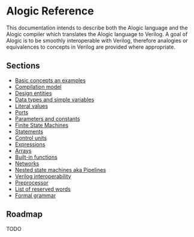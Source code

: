 # Alogic Reference

This documentation intends to describe both the Alogic language and the Alogic
compiler which translates the Alogic language to Verilog. A goal of Alogic is to
be smoothly interoperable with Verilog, therefore analogies or equivalences to
concepts in Verilog are provided where appropriate.

## Sections

- [Basic concepts an examples](concepts.md)
- [Compilation model](compilation.md)
- [Design entities](entities.md)
- [Data types and simple variables](types.md)
- [Literal values](literals.md)
- [Ports](ports.md)
- [Parameters and constants](params.md)
- [Finite State Machines](fsms.md)
- [Statements](statements.md)
- [Control units](control.md)
- [Expressions]()
- [Arrays]()
- [Built-in functions]()
- [Networks]()
- [Nested state machines aka Pipelines]()
- [Verilog interoperability]()
- [Preprocessor]()
- [List of reserved words]()
- [Formal grammar]()

## Roadmap
 TODO
